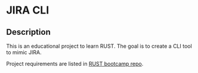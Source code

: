 # JIRA CLI

## Description

This is an educational project to learn RUST. The goal is to create a CLI tool to mimic JIRA.

Project requirements are listed in [RUST bootcamp repo](https://github.com/letsgetrusty/bootcamp/tree/master/4.%20Projects/1.%20CLI/Problem).


